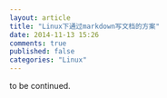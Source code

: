 ```yaml
---
layout: article
title: "Linux下通过markdown写文档的方案"
date: 2014-11-13 15:26
comments: true
published: false
categories: "Linux"
---
```

  to be continued.